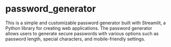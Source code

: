 # password_generator
This is a simple and customizable password generator built with Streamlit, a Python library for creating web applications. The password generator allows users to generate secure passwords with various options such as password length, special characters, and mobile-friendly settings.
